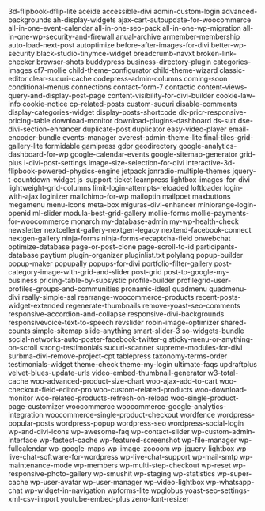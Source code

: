 3d-flipbook-dflip-lite
aceide
accessible-divi
admin-custom-login
advanced-backgrounds
ah-display-widgets
ajax-cart-autoupdate-for-woocommerce
all-in-one-event-calendar
all-in-one-seo-pack
all-in-one-wp-migration
all-in-one-wp-security-and-firewall
anual-archive
armember-membership
auto-load-next-post
autoptimize
before-after-images-for-divi
better-wp-security
black-studio-tinymce-widget
breadcrumb-navxt
broken-link-checker
browser-shots
buddypress
business-directory-plugin
categories-images
cf7-mollie
child-theme-configurator
child-theme-wizard
classic-editor
clear-sucuri-cache
codepress-admin-columns
coming-soon
conditional-menus
connections
contact-form-7
contactic
content-views-query-and-display-post-page
content-visibility-for-divi-builder
cookie-law-info
cookie-notice
cp-related-posts
custom-sucuri
disable-comments
display-categories-widget
display-posts-shortcode
dk-pricr-responsive-pricing-table
download-monitor
download-plugins-dashboard
ds-suit
dse-divi-section-enhancer
duplicate-post
duplicator
easy-video-player
email-encoder-bundle
events-manager
everest-admin-theme-lite
final-tiles-grid-gallery-lite
formidable
gamipress
gdpr
geodirectory
google-analytics-dashboard-for-wp
google-calendar-events
google-sitemap-generator
grid-plus
i-divi-post-settings
image-size-selection-for-divi
interactive-3d-flipbook-powered-physics-engine
jetpack
jonradio-multiple-themes
jquery-t-countdown-widget
js-support-ticket
learnpress
lightbox-images-for-divi
lightweight-grid-columns
limit-login-attempts-reloaded
loftloader
login-with-ajax
loginizer
mailchimp-for-wp
mailoptin
mailpoet
maxbuttons
megamenu
menu-icons
meta-box
miguras-divi-enhancer
miniorange-login-openid
ml-slider
modula-best-grid-gallery
mollie-forms
mollie-payments-for-woocommerce
monarch
my-database-admin
my-wp-health-check
newsletter
nextcellent-gallery-nextgen-legacy
nextend-facebook-connect
nextgen-gallery
ninja-forms
ninja-forms-recaptcha-field
onwebchat
optimize-database
page-or-post-clone
page-scroll-to-id
participants-database
paytium
plugin-organizer
pluginlist.txt
polylang
popup-builder
popup-maker
popupally
popups-for-divi
portfolio-filter-gallery
post-category-image-with-grid-and-slider
post-grid
post-to-google-my-business
pricing-table-by-supsystic
profile-builder
profilegrid-user-profiles-groups-and-communities
pronamic-ideal
quadmenu
quadmenu-divi
really-simple-ssl
rearrange-woocommerce-products
recent-posts-widget-extended
regenerate-thumbnails
remove-yoast-seo-comments
responsive-accordion-and-collapse
responsive-divi-backgrounds
responsivevoice-text-to-speech
revslider
robin-image-optimizer
shared-counts
simple-sitemap
slide-anything
smart-slider-3
so-widgets-bundle
social-networks-auto-poster-facebook-twitter-g
sticky-menu-or-anything-on-scroll
strong-testimonials
sucuri-scanner
supreme-modules-for-divi
surbma-divi-remove-project-cpt
tablepress
taxonomy-terms-order
testimonials-widget
theme-check
theme-my-login
ultimate-faqs
updraftplus
velvet-blues-update-urls
video-embed-thumbnail-generator
w3-total-cache
woo-advanced-product-size-chart
woo-ajax-add-to-cart
woo-checkout-field-editor-pro
woo-custom-related-products
woo-download-monitor
woo-related-products-refresh-on-reload
woo-single-product-page-customizer
woocommerce
woocommerce-google-analytics-integration
woocommerce-single-product-checkout
wordfence
wordpress-popular-posts
wordpress-popup
wordpress-seo
wordpress-social-login
wp-and-divi-icons
wp-awesome-faq
wp-contact-slider
wp-custom-admin-interface
wp-fastest-cache
wp-featured-screenshot
wp-file-manager
wp-fullcalendar
wp-google-maps
wp-image-zoooom
wp-jquery-lightbox
wp-live-chat-software-for-wordpress
wp-live-chat-support
wp-mail-smtp
wp-maintenance-mode
wp-members
wp-multi-step-checkout
wp-reset
wp-responsive-photo-gallery
wp-smushit
wp-staging
wp-statistics
wp-super-cache
wp-user-avatar
wp-user-manager
wp-video-lightbox
wp-whatsapp-chat
wp-widget-in-navigation
wpforms-lite
wpglobus
yoast-seo-settings-xml-csv-import
youtube-embed-plus
zeno-font-resizer
